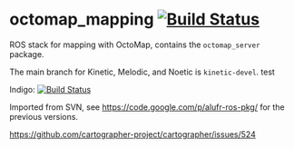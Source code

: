 octomap_mapping [![Build Status](https://travis-ci.org/OctoMap/octomap_mapping.svg?branch=kinetic-devel)](https://travis-ci.org/OctoMap/octomap_mapping)
===============

ROS stack for mapping with OctoMap, contains the `octomap_server` package.

The main branch for Kinetic, Melodic, and Noetic is `kinetic-devel`. test

Indigo: [![Build Status](https://travis-ci.org/OctoMap/octomap_mapping.svg?branch=indigo-devel)](https://travis-ci.org/OctoMap/octomap_mapping)

Imported from SVN, see https://code.google.com/p/alufr-ros-pkg/ for the previous versions.

https://github.com/cartographer-project/cartographer/issues/524
